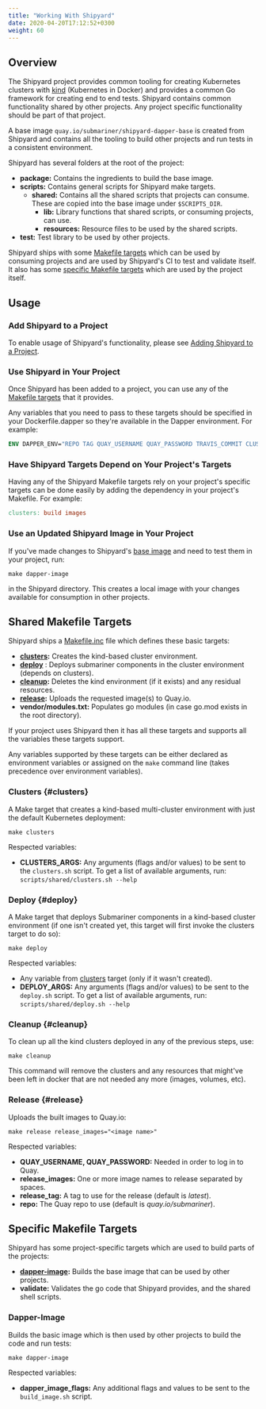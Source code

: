 ```yaml
---
title: "Working With Shipyard"
date: 2020-04-20T17:12:52+0300
weight: 60
---
```


## Overview

The Shipyard project provides common tooling for creating Kubernetes clusters with [kind](https://github.com/kubernetes-sigs/kind)
(Kubernetes in Docker) and provides a common Go framework for creating end to end tests.
Shipyard contains common functionality shared by other projects. Any project specific functionality should be part of that project.

A base image `quay.io/submariner/shipyard-dapper-base` is created from Shipyard and contains all the tooling to build other projects and run
tests in a consistent environment.

Shipyard has several folders at the root of the project:

* **package:** Contains the ingredients to build the base image.
* **scripts:** Contains general scripts for Shipyard make targets.
  * **shared:** Contains all the shared scripts that projects can consume. These are copied into the base image under `$SCRIPTS_DIR`.
    * **lib:** Library functions that shared scripts, or consuming projects, can use.
    * **resources:** Resource files to be used by the shared scripts.
* **test:** Test library to be used by other projects.

Shipyard ships with some [Makefile targets](#shared-makefile-targets) which can be used by consuming projects and are used by Shipyard's CI
to test and validate itself. It also has some [specific Makefile targets](#specific-makefile-targets) which are used by the project itself.

## Usage

### Add Shipyard to a Project

To enable usage of Shipyard's functionality, please see [Adding Shipyard to a Project](first-time).

### Use Shipyard in Your Project

Once Shipyard has been added to a project, you can use any of the [Makefile targets](#shared-makefile-targets) that it provides.

Any variables that you need to pass to these targets should be specified in your Dockerfile.dapper so they're available in the Dapper
environment. For example:

```Dockerfile
ENV DAPPER_ENV="REPO TAG QUAY_USERNAME QUAY_PASSWORD TRAVIS_COMMIT CLUSTERS_ARGS DEPLOY_ARGS"
```

### Have Shipyard Targets Depend on Your Project's Targets

Having any of the Shipyard Makefile targets rely on your project's specific targets can be done easily by adding the dependency in your
project's Makefile. For example:

```Makefile
clusters: build images
```

### Use an Updated Shipyard Image in Your Project

If you've made changes to Shipyard's [base image](#dapper-image) and need to test them in your project, run:

```shell
make dapper-image
```

in the Shipyard directory. This creates a local image with your changes available for consumption in other projects.

## Shared Makefile Targets

Shipyard ships a [Makefile.inc] file which defines these basic targets:

* **[clusters](#clusters):** Creates the kind-based cluster environment.
* **[deploy](#deploy)** : Deploys submariner components in the cluster environment (depends on clusters).
* **[cleanup](#cleanup):** Deletes the kind environment (if it exists) and any residual resources.
* **[release](#release):** Uploads the requested image(s) to Quay.io.
* **vendor/modules.txt:** Populates go modules (in case go.mod exists in the root directory).

If your project uses Shipyard then it has all these targets and supports all the variables these targets support.

Any variables supported by these targets can be either declared as environment variables or assigned on the `make` command line (takes
precedence over environment variables).

### Clusters {#clusters}

A Make target that creates a kind-based multi-cluster environment with just the default Kubernetes deployment:

```shell
make clusters
```

Respected variables:

* **CLUSTERS_ARGS:** Any arguments (flags and/or values) to be sent to the `clusters.sh` script. To get a list of available arguments, run:
  `scripts/shared/clusters.sh --help`

### Deploy {#deploy}

A Make target that deploys Submariner components in a kind-based cluster environment (if one isn't created yet, this target will first
invoke the clusters target to do so):

```shell
make deploy
```

Respected variables:

* Any variable from [clusters](#clusters) target (only if it wasn't created).
* **DEPLOY_ARGS:** Any arguments (flags and/or values) to be sent to the `deploy.sh` script. To get a list of available arguments, run:
  `scripts/shared/deploy.sh --help`

### Cleanup {#cleanup}

To clean up all the kind clusters deployed in any of the previous steps, use:

```shell
make cleanup
```

This command will remove the clusters and any resources that might've been left in docker that are not needed any more (images, volumes,
etc).

### Release {#release}

Uploads the built images to Quay.io:

```shell
make release release_images="<image name>"
```

Respected variables:

* **QUAY_USERNAME, QUAY_PASSWORD:** Needed in order to log in to Quay.
* **release_images:** One or more image names to release separated by spaces.
* **release_tag:** A tag to use for the release (default is *latest*).
* **repo:** The Quay repo to use (default is *quay.io/submariner*).

## Specific Makefile Targets

Shipyard has some project-specific targets which are used to build parts of the projects:

* **[dapper-image](#dapper-image):** Builds the base image that can be used by other projects.
* **validate:** Validates the go code that Shipyard provides, and the shared shell scripts.

### Dapper-Image

Builds the basic image which is then used by other projects to build the code and run tests:

```shell
make dapper-image
```

Respected variables:

* **dapper_image_flags:** Any additional flags and values to be sent to the `build_image.sh` script.

[Makefile.inc]: https://github.com/submariner-io/shipyard/blob/master/Makefile.inc
